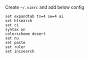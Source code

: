 Create `~/.vimrc` and add below config

```
set expandtab ts=4 sw=4 ai
set hlsearch
set ci
syntax on
colorscheme desert
set nu
set paste
set ruler
set incsearch
```
